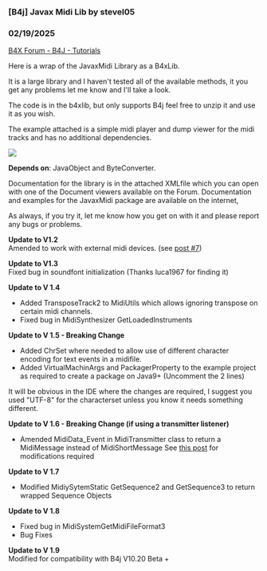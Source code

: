 ### [B4j] Javax Midi Lib by stevel05
### 02/19/2025
[B4X Forum - B4J - Tutorials](https://www.b4x.com/android/forum/threads/113466/)

Here is a wrap of the JavaxMidi Library as a B4xLib.  
  
It is a large library and I haven't tested all of the available methods, it you get any problems let me know and I'll take a look.  
  
The code is in the b4xlib, but only supports B4j feel free to unzip it and use it as you wish.  
  
The example attached is a simple midi player and dump viewer for the midi tracks and has no additional dependencies.  
  

![](https://www.b4x.com/android/forum/attachments/87966)

  
  
  
  
  
**Depends on**: JavaObject and ByteConverter.  
  
Documentation for the library is in the attached XMLfile which you can open with one of the Document viewers available on the Forum. Documentation and examples for the JavaxMidi package are available on the internet,  
  
As always, if you try it, let me know how you get on with it and please report any bugs or problems.  
  
**Update to V1.2**  
Amended to work with external midi devices. (see [post #7](https://www.b4x.com/android/forum/threads/b4j-javax-midi-lib.113466/post-844150))  
  
**Update to V1.3**  
Fixed bug in soundfont initialization (Thanks luca1967 for finding it)  
  
**Update to V 1.4**  

- Added TransposeTrack2 to MidiUtils which allows ignoring transpose on certain midi channels.
- Fixed bug in MidiSynthesizer GetLoadedInstruments

**Update to V 1.5 - Breaking Change**  

- Added ChrSet where needed to allow use of different character encoding for text events in a midifile.
- Added VirtualMachinArgs and PackagerProperty to the example project as required to create a package on Java9+ (Uncomment the 2 lines)

It will be obvious in the IDE where the changes are required, I suggest you used "UTF-8" for the characterset unless you know it needs something different.  
  
**Update to V 1.6 - Breaking Change (if using a transmitter listener)**  

- Amended MidiData\_Event in MidiTransmitter class to return a MidiMessage instead of MidiShortMessage See [this post](https://www.b4x.com/android/forum/threads/javaxmidi-b4xlib-for-b4j.141242/post-899204) for modifications required

**Update to V 1.7**  

- Modified MidiySytemStatic GetSequence2 and GetSequence3 to return wrapped Sequence Objects

**Update to V 1.8**   

- Fixed bug in MidiSystemGetMidiFileFormat3
- Bug Fixes

**Update to V 1.9**  
Modified for compatibility with B4j V10.20 Beta +